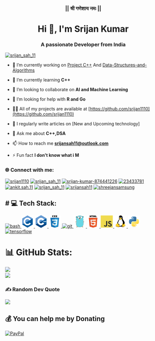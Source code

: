 <h3 align="center">|| श्री गणेशाय नमः || </h3>
<h1 align="center">Hi 👋, I'm Srijan Kumar </h1> 
<h3 align="center">A passionate Developer from India</h3>

<p align="left"> <a href="https://twitter.com/srijan_sah_11" target="blank"><img src="https://img.shields.io/twitter/follow/srijan_sah_11?logo=twitter&style=for-the-badge" alt="srijan_sah_11" /></a> </p>

- 🔭 I’m currently working on [Project C++](https://github.com/srijan1110/Project-C-plus) And [Data-Structures-and-Algorithms](https://github.com/srijan1110/Data-Structures-and-Algorithms.git)

- 🌱 I’m currently learning **C++**

- 👯 I’m looking to collaborate on **AI and Machine Learning**

- 🤝 I’m looking for help with **R and Go**

- 👨‍💻 All of my projects are available at [https://github.com/srijan1110](https://github.com/srijan1110)

- 📝 I regularly write articles on [New and Upcoming technology]

- 💬 Ask me about **C++,DSA**

- 📫 How to reach me **srijansah11@outlook.com**

- ⚡ Fun fact **I don't know what i M**

<h3 align="left">🌐 Connect with me:</h3>
<p align="left">
<a href="https://dev.to/srijan1110" target="blank"><img align="center" src="https://raw.githubusercontent.com/rahuldkjain/github-profile-readme-generator/master/src/images/icons/Social/devto.svg" alt="srijan1110" height="30" width="40" /></a>
<a href="https://twitter.com/srijan_sah_11" target="blank"><img align="center" src="https://raw.githubusercontent.com/rahuldkjain/github-profile-readme-generator/master/src/images/icons/Social/twitter.svg" alt="srijan_sah_11" height="30" width="40" /></a>
<a href="https://linkedin.com/in/srijan-kumar-874441226" target="blank"><img align="center" src="https://raw.githubusercontent.com/rahuldkjain/github-profile-readme-generator/master/src/images/icons/Social/linked-in-alt.svg" alt="srijan-kumar-874441226" height="30" width="40" /></a>
<a href="https://stackoverflow.com/users/23433781" target="blank"><img align="center" src="https://raw.githubusercontent.com/rahuldkjain/github-profile-readme-generator/master/src/images/icons/Social/stack-overflow.svg" alt="23433781" height="30" width="40" /></a>
<a href="https://fb.com/ankit.sah.11" target="blank"><img align="center" src="https://raw.githubusercontent.com/rahuldkjain/github-profile-readme-generator/master/src/images/icons/Social/facebook.svg" alt="ankit.sah.11" height="30" width="40" /></a>
<a href="https://instagram.com/srijan_sah_11" target="blank"><img align="center" src="https://raw.githubusercontent.com/rahuldkjain/github-profile-readme-generator/master/src/images/icons/Social/instagram.svg" alt="srijan_sah_11" height="30" width="40" /></a>
<a href="https://www.codechef.com/users/srijansah11" target="blank"><img align="center" src="https://cdn.jsdelivr.net/npm/simple-icons@3.1.0/icons/codechef.svg" alt="srijansah11" height="30" width="40" /></a>
<a href="https://www.hackerrank.com/shreejansamsung" target="blank"><img align="center" src="https://raw.githubusercontent.com/rahuldkjain/github-profile-readme-generator/master/src/images/icons/Social/hackerrank.svg" alt="shreejansamsung" height="30" width="40" /></a>
</p>

<h2 align="left"> # 💻 Tech Stack:</h2>
<p align="left"> <a href="https://www.gnu.org/software/bash/" target="_blank" rel="noreferrer"> <img src="https://www.vectorlogo.zone/logos/gnu_bash/gnu_bash-icon.svg" alt="bash" width="40" height="40"/> </a> <a href="https://www.cprogramming.com/" target="_blank" rel="noreferrer"> <img src="https://raw.githubusercontent.com/devicons/devicon/master/icons/c/c-original.svg" alt="c" width="40" height="40"/> </a> <a href="https://www.w3schools.com/cpp/" target="_blank" rel="noreferrer"> <img src="https://raw.githubusercontent.com/devicons/devicon/master/icons/cplusplus/cplusplus-original.svg" alt="cplusplus" width="40" height="40"/> </a> <a href="https://www.w3schools.com/css/" target="_blank" rel="noreferrer"> <img src="https://raw.githubusercontent.com/devicons/devicon/master/icons/css3/css3-original-wordmark.svg" alt="css3" width="40" height="40"/> </a> <a href="https://git-scm.com/" target="_blank" rel="noreferrer"> <img src="https://www.vectorlogo.zone/logos/git-scm/git-scm-icon.svg" alt="git" width="40" height="40"/> </a> <a href="https://golang.org" target="_blank" rel="noreferrer"> <img src="https://raw.githubusercontent.com/devicons/devicon/master/icons/go/go-original.svg" alt="go" width="40" height="40"/> </a> <a href="https://www.w3.org/html/" target="_blank" rel="noreferrer"> <img src="https://raw.githubusercontent.com/devicons/devicon/master/icons/html5/html5-original-wordmark.svg" alt="html5" width="40" height="40"/> </a> <a href="https://developer.mozilla.org/en-US/docs/Web/JavaScript" target="_blank" rel="noreferrer"> <img src="https://raw.githubusercontent.com/devicons/devicon/master/icons/javascript/javascript-original.svg" alt="javascript" width="40" height="40"/> </a> <a href="https://www.linux.org/" target="_blank" rel="noreferrer"> <img src="https://raw.githubusercontent.com/devicons/devicon/master/icons/linux/linux-original.svg" alt="linux" width="40" height="40"/> </a> <a href="https://www.python.org" target="_blank" rel="noreferrer"> <img src="https://raw.githubusercontent.com/devicons/devicon/master/icons/python/python-original.svg" alt="python" width="40" height="40"/> </a> <a href="https://www.tensorflow.org" target="_blank" rel="noreferrer"> <img src="https://www.vectorlogo.zone/logos/tensorflow/tensorflow-icon.svg" alt="tensorflow" width="40" height="40"/> </a> </p>

# 📊 GitHub Stats:

![](https://github-readme-streak-stats.herokuapp.com/?user=srijan1110&theme=dark&hide_border=false)<br/>
![](https://github-readme-stats.vercel.app/api/top-langs/?username=srijan1110&theme=dark&hide_border=false&include_all_commits=false&count_private=false&layout=compact)

### ✍️ Random Dev Quote
![](https://quotes-github-readme.vercel.app/api?type=horizontal&theme=radical)

  ## 💰 You can help me by Donating
  [![PayPal](https://img.shields.io/badge/PayPal-00457C?style=for-the-badge&logo=paypal&logoColor=white)](https://paypal.me/@SrijanKumar369) 

